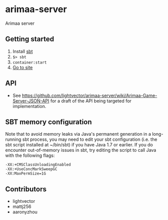 # arimaa-server
Arimaa server

## Getting started

1. Install [sbt](http://www.scala-sbt.org/download.html)
2. `$> sbt`
3. `container:start`
4. [Go to site](http://localhost:8080)

## API

* See https://github.com/lightvector/arimaa-server/wiki/Arimaa-Game-Server-JSON-API for a draft of the API being targeted for implementation.

## SBT memory configuration

Note that to avoid memory leaks via Java's permanent generation in a long-running sbt process,
you may need to edit your sbt configuration (i.e. the sbt script installed at ~/bin/sbt) if
you have Java 1.7 or earlier. If you do encounter out-of-memory issues in sbt, try editing the script
to call Java with the following flags:

    -XX:+CMSClassUnloadingEnabled
    -XX:+UseConcMarkSweepGC
    -XX:MaxPermSize=1G

## Contributors

* lightvector
* mattj256
* aaronyzhou

